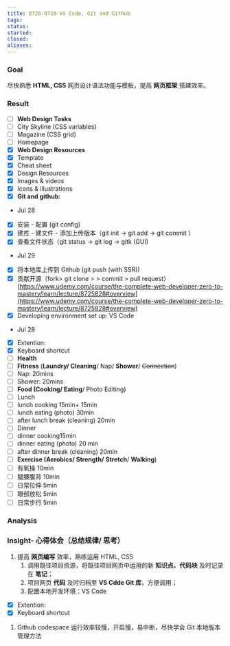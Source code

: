 ```yaml
---
title: 0728-0729-VS Code, Git and Github
tags: 
status: 
started: 
closed: 
aliases: 
---
```

### Goal
尽快熟悉 **HTML, CSS** 网页设计语法功能与模板，提高 **网页框架** 搭建效率。
### **Result**
- [ ] **Web Design Tasks**
- [ ] City Skyline (CSS variables)
- [ ] Magazine (CSS grid)
- [ ] Homepage
- [x] **Web Design Resources**
- [x] Template
- [x] Cheat sheet
- [x] Design Resources
- [x] Images & videos
- [x] Icons & illustrations
- [x] **Git and github:**
- Jul 28
- [x] 安装 - 配置 (git config)
- [x] 建库 - 建文件 - 添加上传版本（git init -> git add -> git commit ）
- [x] 查看文件状态（git status -> git log -> gitk (GUI)
- Jul 29
- [x] 将本地库上传到 Github (git push (with SSR))
- [x] 贡献开源（fork> git clone > <modify file> > commit > pull request）
[https://www.udemy.com/course/the-complete-web-developer-zero-to-mastery/learn/lecture/8725828#overview](https://www.udemy.com/course/the-complete-web-developer-zero-to-mastery/learn/lecture/8725828#overview)
- [x] Developing environment set up: VS Code
-  Jul 28
- [x] Extention:
- [x] Keyboard shortcut
- [ ] **Health**
- [ ] **Fitness** (**Laundry/ Cleaning**/ Nap/ **Shower**/ ~~Connection~~)
- [ ] Nap: 20mins
- [ ] Shower: 20mins
- [ ] **Food (Cooking/ Eating**/ Photo Editing)
- [ ] Lunch
- [ ] lunch cooking 15min+ 15min
- [ ] lunch eating (photo) 30min
- [ ] after lunch break (cleaning) 20min
- [ ] Dinner
- [ ] dinner cooking15min
- [ ] dinner eating (photo) 20 min
- [ ] after dinner break (cleaning) 20min
- [ ] **Exercise (Aerobics/ Strength/** **Stretch**/ **Walking**)
- [ ] 有氧操 10min
- [ ] 腿腰腹背 10min
- [ ] 日常拉伸 5min
- [ ] 眼部放松 5min
- [ ] 日常步行 5min
### Analysis
### Insight- 心得体会（总结规律/ 思考）
1. 提高 **网页编写** 效率，熟练运用 HTML, CSS
   1. 调用既往项目资源，将既往项目网页中运用的新 **知识点、代码块** 及时记录在 **笔记**；
   2. 项目网页 **代码** 及时归档至 **VS Cdde Git 库**，方便调用；
   3. 配置本地开发环境：VS Code 
- [x] Extention:
- [x] Keyboard shortcut
1. Github codespace 运行效率较慢，开启慢，易中断，尽快学会 Git 本地版本管理方法
### 
